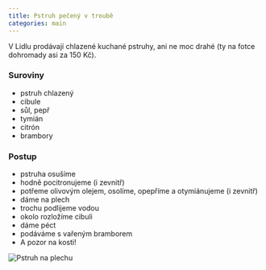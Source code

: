 ```yaml
---
title: Pstruh pečený v troubě
categories: main
---
```


V Lidlu prodávají chlazené kuchané pstruhy, ani ne moc drahé (ty na fotce dohromady asi za 150 Kč).

### Suroviny
- pstruh chlazený
- cibule
- sůl, pepř
- tymián
- citrón
- brambory

### Postup
- pstruha osušíme
- hodně pocitronujeme (i zevnitř)
- potřeme olivovým olejem, osolíme, opepříme a otymiánujeme (i zevnitř)
- dáme na plech
- trochu podlijeme vodou
- okolo rozložíme cibuli
- dáme péct
- podáváme s vařeným bramborem
- A pozor na kosti!


![Pstruh na plechu](/fotky/pstruh-v-troube.jpg)
